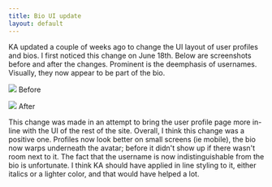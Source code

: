 ```yaml
---
title: Bio UI update
layout: default
---
```


KA updated a couple of weeks ago to change the UI layout of user profiles and bios. I first noticed this change on June 18th. Below are screenshots before and after the changes. Prominent is the deemphasis of usernames. Visually, they now appear to be part of the bio.

![](/ka-hearth/assets/images/pamela-no-location.png)
Before

![](/ka-hearth/assets/images/pamela-new-profile.png)
After


This change was made in an attempt to bring the user profile page more in-line with the UI of the rest of the site. Overall, I think this change was a positive one. Profiles now look better on small screens (ie mobile), the bio now warps underneath the avatar; before it didn't show up if there wasn't room next to it. The fact that the username is now indistinguishable from the bio is unfortunate. I think KA should have applied in line styling to it, either italics or a lighter color, and that would have helped a lot.
